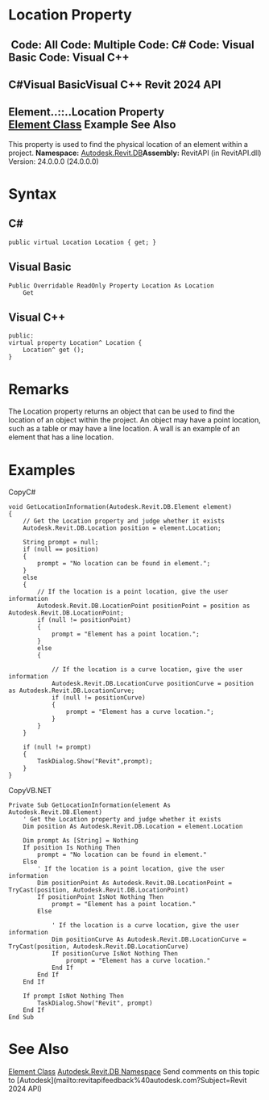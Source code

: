 # Location Property

﻿
 Code: All Code: Multiple Code: C# Code: Visual Basic Code: Visual C++   
---  
C#Visual BasicVisual C++
Revit 2024 API  
---  
Element..::..Location Property   
[Element Class](eb16114f-69ea-f4de-0d0d-f7388b105a16.md "Element Class") Example See Also  
---  
This property is used to find the physical location of an element within a project.
**Namespace:** [Autodesk.Revit.DB](87546ba7-461b-c646-cbb1-2cb8f5bff8b2.md "Autodesk.Revit.DB Namespace")**Assembly:** RevitAPI (in RevitAPI.dll) Version: 24.0.0.0 (24.0.0.0)
# Syntax
C#  
---  
```text
public virtual Location Location { get; }
```
  
Visual Basic  
---  
```text
Public Overridable ReadOnly Property Location As Location
	Get
```
  
Visual C++  
---  
```text
public:
virtual property Location^ Location {
	Location^ get ();
}
```
  
# Remarks
The Location property returns an object that can be used to find the location of an object within the project. An object may have a point location, such as a table or may have a line location. A wall is an example of an element that has a line location.
# Examples
CopyC#
```text
void GetLocationInformation(Autodesk.Revit.DB.Element element)
{
    // Get the Location property and judge whether it exists
    Autodesk.Revit.DB.Location position = element.Location;

    String prompt = null;
    if (null == position)
    {
        prompt = "No location can be found in element.";
    }
    else
    {
        // If the location is a point location, give the user information
        Autodesk.Revit.DB.LocationPoint positionPoint = position as Autodesk.Revit.DB.LocationPoint;
        if (null != positionPoint)
        {
            prompt = "Element has a point location.";
        }
        else
        {

            // If the location is a curve location, give the user information
            Autodesk.Revit.DB.LocationCurve positionCurve = position as Autodesk.Revit.DB.LocationCurve;
            if (null != positionCurve)
            {
                prompt = "Element has a curve location.";
            }
        }
    }

    if (null != prompt)
    {
        TaskDialog.Show("Revit",prompt);
    }
}
```

CopyVB.NET
```text
Private Sub GetLocationInformation(element As Autodesk.Revit.DB.Element)
    ' Get the Location property and judge whether it exists
    Dim position As Autodesk.Revit.DB.Location = element.Location

    Dim prompt As [String] = Nothing
    If position Is Nothing Then
        prompt = "No location can be found in element."
    Else
        ' If the location is a point location, give the user information
        Dim positionPoint As Autodesk.Revit.DB.LocationPoint = TryCast(position, Autodesk.Revit.DB.LocationPoint)
        If positionPoint IsNot Nothing Then
            prompt = "Element has a point location."
        Else

            ' If the location is a curve location, give the user information
            Dim positionCurve As Autodesk.Revit.DB.LocationCurve = TryCast(position, Autodesk.Revit.DB.LocationCurve)
            If positionCurve IsNot Nothing Then
                prompt = "Element has a curve location."
            End If
        End If
    End If

    If prompt IsNot Nothing Then
        TaskDialog.Show("Revit", prompt)
    End If
End Sub
```

# See Also
[Element Class](eb16114f-69ea-f4de-0d0d-f7388b105a16.md "Element Class")
[Autodesk.Revit.DB Namespace](87546ba7-461b-c646-cbb1-2cb8f5bff8b2.md "Autodesk.Revit.DB Namespace")
Send comments on this topic to [Autodesk](mailto:revitapifeedback%40autodesk.com?Subject=Revit 2024 API)